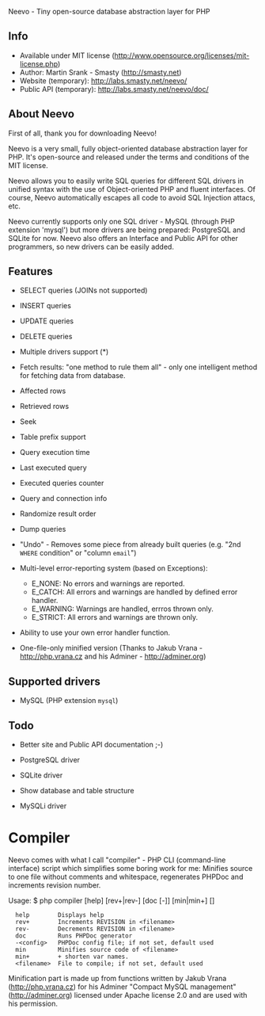 Neevo - Tiny open-source database abstraction layer for PHP

Info
----

- Available under MIT license (http://www.opensource.org/licenses/mit-license.php)
- Author: Martin Srank - Smasty (http://smasty.net)
- Website (temporary): http://labs.smasty.net/neevo/
- Public API (temporary): http://labs.smasty.net/neevo/doc/

About Neevo
-----------

First of all, thank you for downloading Neevo!

Neevo is a very small, fully object-oriented database abstraction layer for PHP.
It's open-source and released under the terms and conditions of the MIT license.

Neevo allows you to easily write SQL queries for different SQL drivers
in unified syntax with the use of Object-oriented PHP and fluent interfaces.
Of course, Neevo automatically escapes all code to avoid SQL Injection attacs, etc.

Neevo currently supports only one SQL driver - MySQL (through PHP extension 'mysql')
but more drivers are being prepared: PostgreSQL and SQLite for now. Neevo also offers
an Interface and Public API for other programmers, so new drivers can be easily added.


Features
--------

 - SELECT queries (JOINs not supported)
 - INSERT queries
 - UPDATE queries
 - DELETE queries

 - Multiple drivers support (*)
 - Fetch results: "one method to rule them all" - only one intelligent method
   for fetching data from database.
 - Affected rows
 - Retrieved rows
 - Seek
 - Table prefix support
 - Query execution time
 - Last executed query
 - Executed queries counter
 - Query and connection info
 - Randomize result order
 - Dump queries
 - "Undo" - Removes some piece from already built queries
   (e.g. "2nd `WHERE` condition" or "column `email`")
 - Multi-level error-reporting system (based on Exceptions):
    - E_NONE:    No errors and warnings are reported.
    - E_CATCH:   All errors and warnings are handled by defined error handler.
    - E_WARNING: Warnings are handled, errros thrown only.
    - E_STRICT:  All errors and warnings are thrown only.
 - Ability to use your own error handler function.
 - One-file-only minified version
    (Thanks to Jakub Vrana - http://php.vrana.cz and his Adminer - http://adminer.org)


Supported drivers
-----------------
 - MySQL (PHP extension `mysql`)


Todo
----

 - Better site and Public API documentation ;-)

 - PostgreSQL driver
 - SQLite driver
 - Show database and table structure
 - MySQLi driver


Compiler
========

Neevo comes with what I call "compiler" - PHP CLI (command-line interface) script
which simplifies some boring work for me: Minifies source to one file without
comments and whitespace, regenerates PHPDoc and increments revision number.

Usage:
    $ php compiler [help] [rev+|rev-] [doc [-<config>]] [min|min+] [<filename>]

      help        Displays help
      rev+        Increments REVISION in <filename>
      rev-        Decrements REVISION in <filename>
      doc         Runs PHPDoc generator
      -<config>   PHPDoc config file; if not set, default used
      min         Minifies source code of <filename>
      min+        + shorten var names.
      <filename>  File to compile; if not set, default used

Minification part is made up from functions written by Jakub Vrana (http://php.vrana.cz)
for his Adminer "Compact MySQL management" (http://adminer.org) licensed under
Apache license 2.0 and are used with his permission.